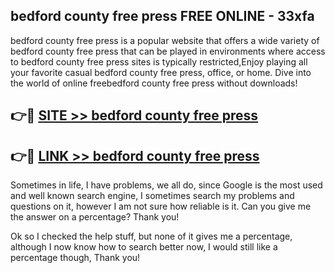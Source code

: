 ## bedford county free press FREE ONLINE - 33xfa

bedford county free press is a popular website that offers a wide variety of bedford county free press that can be played in environments where access to bedford county free press sites is typically restricted,Enjoy playing all your favorite casual bedford county free press, office, or home. Dive into the world of online freebedford county free press without downloads!

## 👉🔴 [SITE >> bedford county free press](http://news.freeplayer.one?title=bedford_county_free_press&ref=FRRE)

## 👉🔴 [LINK >> bedford county free press](http://news.freeplayer.one?title=bedford_county_free_press&ref=FREE)

Sometimes in life, I have problems, we all do, since Google is the most used and well known search engine, I sometimes search my problems and questions on it, however I am not sure how reliable is it. Can you give me the answer on a percentage? Thank you!

Ok so I checked the help stuff, but none of it gives me a percentage, although I now know how to search better now, I would still like a percentage though, Thank you!